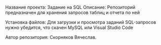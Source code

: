Название проекта: Задание на SQL
Описание: Репозиторий предназначен для хранения запросов таблиц и отчета по ней

Установка файлов: Для загрузки и просмотра заданий SQL-запросов
нужно убедится, что скачен MySQL или Visual Studio Code

Автор репозитория: Скорняков Вячеслав.
